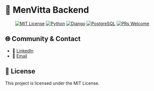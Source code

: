 
# 🏥 MenVitta Backend

<div align="center" markdown="1">

[![MIT License](https://img.shields.io/badge/license-MIT-green.svg)](LICENSE)
[![Python](https://img.shields.io/badge/python-3.10%2B-blue.svg)](https://www.python.org/)
[![Django](https://img.shields.io/badge/django-4.x-green.svg)](https://www.djangoproject.com/)
[![PostgreSQL](https://img.shields.io/badge/postgresql-14%2B-blue.svg)](https://www.postgresql.org/)
[![PRs Welcome](https://img.shields.io/badge/PRs-welcome-brightgreen.svg)](CONTRIBUTING.md)

</div>

<!-- ---

## 🇪🇸 Español | 🇬🇧 English

<details>
<summary><strong>Español</strong></summary>

## 📚 Documentación oficial

Toda la documentación técnica y de usuario está centralizada en:

👉 [https://github.com/bert0h-dev/menvitta-docs](https://github.com/bert0h-dev/menvitta-docs)

Consulta ahí la guía de la API, modelos, ejemplos, y más.


## 📋 Tabla de Contenido

- [Descripción](#-descripción)
- [Tech Stack](#%EF%B8%8F-tech-stack)
- [Demo](#-demo)
- [Instalación](#-instalación)
- [Comandos útiles](#comandos-útiles)
- [Contribución](#-contribución)
- [Seguridad](#%EF%B8%8F-seguridad)
- [Comunidad y contacto](##-comunidad-y-contacto)
- [Licencia](#-licencia)

## 📄 Descripción

**MenVitta Backend** es la API REST para la plataforma MenVitta, enfocada en la gestión médica de citas y pacientes.  
Incluye autenticación JWT, manejo de usuarios, zonas horarias, internacionalización y más.

## 🛠️ Tech Stack

- **Python 3.10+**
- **Django 4.x**
- **Django REST Framework**
- **PostgreSQL**
- **Docker**
- **JWT (djangorestframework-simplejwt)**
- **GitHub Actions** (CI/CD)
- **Dependabot** (seguridad de dependencias)

## 🚀 Demo

> _Próximamente: ejemplos de endpoints y respuestas_

## 💻 Instalación

1. Clona el repositorio:
   ```bash
   git clone https://github.com/tu-usuario/menvitta-backend.git
   cd menvitta-backend
   ```

2. Crea un entorno virtual:
   ```bash
   python -m venv venv
   source venv/bin/activate  # Linux/Mac
   venv\Scripts\activate  # Windows
   ```

3. Instala dependencias:
   ```bash
   pip install -r requirements.txt
   ```

4. Copia el archivo de entorno:
   ```bash
   cp .env.example .env
   ```

5. Corre migraciones:
   ```bash
   python manage.py migrate
   ```

6. Corre el servidor:
   ```bash
   python manage.py runserver
   ```

## 🛠️ Comandos útiles

- Ejecutar tests:
  ```bash
  python manage.py test
  ```
- Crear superusuario:
  ```bash
  python manage.py createsuperuser
  ```
- Levantar con Docker (opcional):
  ```bash
  docker-compose up --build
  ```

## 🤝 Contribución

¡Las contribuciones son bienvenidas!  
Lee la [Guía de Contribución](CONTRIBUTING.md) antes de abrir un PR o issue.

- [Abrir un Issue](../../issues/new/choose)
- [Abrir un Pull Request](../../compare)

## 🛡️ Seguridad

¿Encontraste una vulnerabilidad?  
Por favor revisa nuestra [Política de Seguridad](SECURITY.md) y repórtala de forma privada.

## 🌐 Comunidad y contacto

- 💼 [LinkedIn](https://www.linkedin.com/in/bert0h-dev/)
- 📧 [Email](mailto:humberto.morales.14@hotmail.com)

## 📄 Licencia

Este proyecto está licenciado bajo la Licencia MIT.

</details>

---

<details>
<summary><strong>English</strong></summary>

## 📚 Official Documentation

All technical and user documentation is now centralized at:

👉 [https://github.com/bert0h-dev/menvitta-docs](https://github.com/bert0h-dev/menvitta-docs)

Please refer to that repository for the API guide, models, examples, and more.

## 📋 Table of Contents

- [Description](#-description)
- [Tech Stack](#%EF%B8%8F-tech-stack-1)
- [Demo](#-demo-1)
- [Installation](#-installation)
- [Useful Commands](#%EF%B8%8F-useful-commands)
- [Contributing](#-contributing)
- [Security](#%EF%B8%8F-security)
- [Community & Contact](#-community--contact)
- [License](#-license)

## 📄 Description

**MenVitta Backend** is the REST API for the MenVitta platform, focused on medical appointment and patient management.  
Includes JWT authentication, user management, timezone support, internationalization, and more.

## 🛠️ Tech Stack

- **Python 3.10+**
- **Django 4.x**
- **Django REST Framework**
- **PostgreSQL**
- **Docker**
- **JWT (djangorestframework-simplejwt)**
- **GitHub Actions** (CI/CD)
- **Dependabot** (dependency security)

## 🚀 Demo

> _Coming soon: endpoint and response examples_

## 💻 Installation

1. Clone the repository:
   ```bash
   git clone https://github.com/your-user/menvitta-backend.git
   cd menvitta-backend
   ```

2. Create a virtual environment:
   ```bash
   python -m venv venv
   source venv/bin/activate  # Linux/Mac
   venv\Scripts\activate  # Windows
   ```

3. Install dependencies:
   ```bash
   pip install -r requirements.txt
   ```

4. Copy the environment file:
   ```bash
   cp .env.example .env
   ```

5. Run migrations:
   ```bash
   python manage.py migrate
   ```

6. Run the server:
   ```bash
   python manage.py runserver
   ```

## 🛠️ Useful Commands

- Run tests:
  ```bash
  python manage.py test
  ```
- Create superuser:
  ```bash
  python manage.py createsuperuser
  ```
- Run with Docker (optional):
  ```bash
  docker-compose up --build
  ```

## 🤝 Contributing

Contributions are welcome!  
Read the [Contributing Guide](CONTRIBUTING.md) before opening a PR or issue.

- [Open an Issue](../../issues/new/choose)
- [Open a Pull Request](../../compare)

## 🛡️ Security

Found a vulnerability?  
Please review our [Security Policy](SECURITY.md) and report it privately. -->

## 🌐 Community & Contact

- 💼 [LinkedIn](https://www.linkedin.com/in/bert0h-dev/)
- 📧 [Email](mailto:humberto.morales.14@hotmail.com)

## 📄 License

This project is licensed under the MIT License.

</details>
